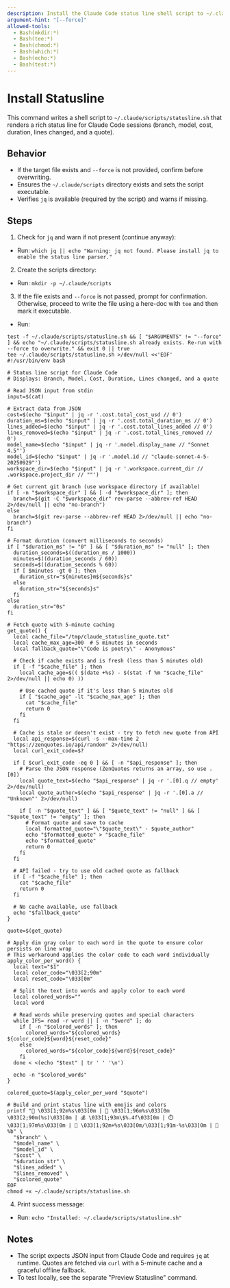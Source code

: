 ```yaml
---
description: Install the Claude Code status line shell script to ~/.claude/scripts/statusline.sh
argument-hint: "[--force]"
allowed-tools:
  - Bash(mkdir:*)
  - Bash(tee:*)
  - Bash(chmod:*)
  - Bash(which:*)
  - Bash(echo:*)
  - Bash(test:*)
---
```


# Install Statusline

This command writes a shell script to `~/.claude/scripts/statusline.sh` that renders a rich status line for Claude Code sessions (branch, model, cost, duration, lines changed, and a quote).

## Behavior

- If the target file exists and `--force` is not provided, confirm before overwriting.
- Ensures the `~/.claude/scripts` directory exists and sets the script executable.
- Verifies `jq` is available (required by the script) and warns if missing.

## Steps

1) Check for `jq` and warn if not present (continue anyway):

- Run: `which jq || echo "Warning: jq not found. Please install jq to enable the status line parser."`

2) Create the scripts directory:

- Run: `mkdir -p ~/.claude/scripts`

3) If the file exists and `--force` is not passed, prompt for confirmation. Otherwise, proceed to write the file using a here-doc with `tee` and then mark it executable.

- Run:

```
test -f ~/.claude/scripts/statusline.sh && [ "$ARGUMENTS" != "--force" ] && echo "~/.claude/scripts/statusline.sh already exists. Re-run with --force to overwrite." && exit 0 || true
tee ~/.claude/scripts/statusline.sh >/dev/null <<'EOF'
#!/usr/bin/env bash

# Status line script for Claude Code
# Displays: Branch, Model, Cost, Duration, Lines changed, and a quote

# Read JSON input from stdin
input=$(cat)

# Extract data from JSON
cost=$(echo "$input" | jq -r '.cost.total_cost_usd // 0')
duration_ms=$(echo "$input" | jq -r '.cost.total_duration_ms // 0')
lines_added=$(echo "$input" | jq -r '.cost.total_lines_added // 0')
lines_removed=$(echo "$input" | jq -r '.cost.total_lines_removed // 0')
model_name=$(echo "$input" | jq -r '.model.display_name // "Sonnet 4.5"')
model_id=$(echo "$input" | jq -r '.model.id // "claude-sonnet-4-5-20250929"')
workspace_dir=$(echo "$input" | jq -r '.workspace.current_dir // .workspace.project_dir // ""')

# Get current git branch (use workspace directory if available)
if [ -n "$workspace_dir" ] && [ -d "$workspace_dir" ]; then
  branch=$(git -C "$workspace_dir" rev-parse --abbrev-ref HEAD 2>/dev/null || echo "no-branch")
else
  branch=$(git rev-parse --abbrev-ref HEAD 2>/dev/null || echo "no-branch")
fi

# Format duration (convert milliseconds to seconds)
if [ "$duration_ms" != "0" ] && [ "$duration_ms" != "null" ]; then
  duration_seconds=$((duration_ms / 1000))
  minutes=$((duration_seconds / 60))
  seconds=$((duration_seconds % 60))
  if [ $minutes -gt 0 ]; then
    duration_str="${minutes}m${seconds}s"
  else
    duration_str="${seconds}s"
  fi
else
  duration_str="0s"
fi

# Fetch quote with 5-minute caching
get_quote() {
  local cache_file="/tmp/claude_statusline_quote.txt"
  local cache_max_age=300  # 5 minutes in seconds
  local fallback_quote="\"Code is poetry\" - Anonymous"

  # Check if cache exists and is fresh (less than 5 minutes old)
  if [ -f "$cache_file" ]; then
    local cache_age=$(( $(date +%s) - $(stat -f %m "$cache_file" 2>/dev/null || echo 0) ))

    # Use cached quote if it's less than 5 minutes old
    if [ "$cache_age" -lt "$cache_max_age" ]; then
      cat "$cache_file"
      return 0
    fi
  fi

  # Cache is stale or doesn't exist - try to fetch new quote from API
  local api_response=$(curl -s --max-time 2 "https://zenquotes.io/api/random" 2>/dev/null)
  local curl_exit_code=$?

  if [ $curl_exit_code -eq 0 ] && [ -n "$api_response" ]; then
    # Parse the JSON response (ZenQuotes returns an array, so use .[0])
    local quote_text=$(echo "$api_response" | jq -r '.[0].q // empty' 2>/dev/null)
    local quote_author=$(echo "$api_response" | jq -r '.[0].a // "Unknown"' 2>/dev/null)

    if [ -n "$quote_text" ] && [ "$quote_text" != "null" ] && [ "$quote_text" != "empty" ]; then
      # Format quote and save to cache
      local formatted_quote="\"$quote_text\" - $quote_author"
      echo "$formatted_quote" > "$cache_file"
      echo "$formatted_quote"
      return 0
    fi
  fi

  # API failed - try to use old cached quote as fallback
  if [ -f "$cache_file" ]; then
    cat "$cache_file"
    return 0
  fi

  # No cache available, use fallback
  echo "$fallback_quote"
}

quote=$(get_quote)

# Apply dim gray color to each word in the quote to ensure color persists on line wrap
# This workaround applies the color code to each word individually
apply_color_per_word() {
  local text="$1"
  local color_code="\033[2;90m"
  local reset_code="\033[0m"

  # Split the text into words and apply color to each word
  local colored_words=""
  local word

  # Read words while preserving quotes and special characters
  while IFS= read -r word || [ -n "$word" ]; do
    if [ -n "$colored_words" ]; then
      colored_words="${colored_words} ${color_code}${word}${reset_code}"
    else
      colored_words="${color_code}${word}${reset_code}"
    fi
  done < <(echo "$text" | tr ' ' '\n')

  echo -n "$colored_words"
}

colored_quote=$(apply_color_per_word "$quote")

# Build and print status line with emojis and colors
printf "🌿 \033[1;92m%s\033[0m | 🤖 \033[1;96m%s\033[0m \033[2;90m(%s)\033[0m | 💰 \033[1;93m\$%.4f\033[0m | ⏱️ \033[1;97m%s\033[0m | 📝 \033[1;92m+%s\033[0m/\033[1;91m-%s\033[0m | 💬 %b" \
  "$branch" \
  "$model_name" \
  "$model_id" \
  "$cost" \
  "$duration_str" \
  "$lines_added" \
  "$lines_removed" \
  "$colored_quote"
EOF
chmod +x ~/.claude/scripts/statusline.sh
```

4) Print success message:

- Run: `echo "Installed: ~/.claude/scripts/statusline.sh"`

## Notes

- The script expects JSON input from Claude Code and requires `jq` at runtime. Quotes are fetched via `curl` with a 5-minute cache and a graceful offline fallback.
- To test locally, see the separate "Preview Statusline" command.


